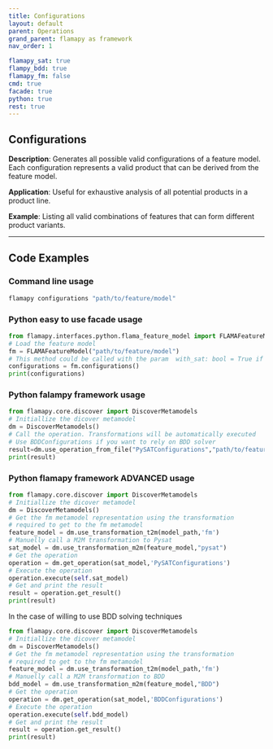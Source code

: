 ```yaml
---
title: Configurations
layout: default
parent: Operations
grand_parent: flamapy as framework
nav_order: 1

flamapy_sat: true
flampy_bdd: true
flamapy_fm: false
cmd: true
facade: true
python: true
rest: true
---
```

## Configurations

**Description**: 
Generates all possible valid configurations of a feature model. Each configuration represents a valid product that can be derived from the feature model.

**Application**: 
Useful for exhaustive analysis of all potential products in a product line.

**Example**: 
Listing all valid combinations of features that can form different product variants.

---
## Code Examples

### Command line usage
```bash
flamapy configurations "path/to/feature/model"
```

### Python easy to use facade usage
```python
from flamapy.interfaces.python.flama_feature_model import FLAMAFeatureModel
# Load the feature model
fm = FLAMAFeatureModel("path/to/feature/model")
# This method could be called with the param  with_sat: bool = True if you want to force pysat (useful for WASM enviroments) 
configurations = fm.configurations() 
print(configurations)
```

### Python falampy framework usage
```python
from flamapy.core.discover import DiscoverMetamodels
# Initiallize the dicover metamodel
dm = DiscoverMetamodels()
# Call the operation. Transformations will be automatically executed
# Use BDDConfigurations if you want to rely on BDD solver
result=dm.use_operation_from_file("PySATConfigurations","path/to/feature/model")
print(result)
```
### Python flamapy framework **ADVANCED** usage
```python
from flamapy.core.discover import DiscoverMetamodels
# Initiallize the dicover metamodel
dm = DiscoverMetamodels()
# Get the fm metamodel representation using the transformation 
# required to get to the fm metamodel
feature_model = dm.use_transformation_t2m(model_path,'fm') 
# Manuelly call a M2M transformation to Pysat
sat_model = dm.use_transformation_m2m(feature_model,"pysat")
# Get the operation
operation = dm.get_operation(sat_model,'PySATConfigurations')
# Execute the operation
operation.execute(self.sat_model)
# Get and print the result
result = operation.get_result()
print(result)
```
In the case of willing to use BDD solving techniques
```python
from flamapy.core.discover import DiscoverMetamodels
# Initiallize the dicover metamodel
dm = DiscoverMetamodels()
# Get the fm metamodel representation using the transformation 
# required to get to the fm metamodel
feature_model = dm.use_transformation_t2m(model_path,'fm') 
# Manuelly call a M2M transformation to BDD
bdd_model = dm.use_transformation_m2m(feature_model,"BDD")
# Get the operation
operation = dm.get_operation(sat_model,'BDDConfigurations')
# Execute the operation
operation.execute(self.bdd_model)
# Get and print the result
result = operation.get_result()
print(result)
```


